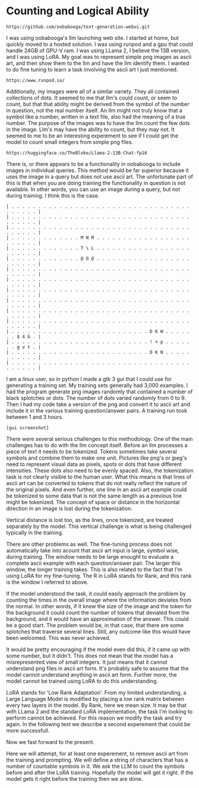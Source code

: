 # Counting and Logical Ability 

```
https://github.com/oobabooga/text-generation-webui.git 
```

I was using oobabooga's llm launching web site. I started at home, but quickly moved to a hosted solution. I was using runpod and a gpu that could handle 24GB of GPU-V ram. I was using LLama 2, I believe the 13B version, and I was using LoRA. My goal was to represent simple png images as ascii art, and then show them to the llm and have the llm identify them. I wanted to do fine tuning to learn a task involving the ascii art I just mentioned.

```
https://www.runpod.io/
```

Additionally, my images were all of a similar variety. They all contained collections of dots. It seemed to me that llm's could count, or seem to count, but that that ability might be derived from the symbol of the number in question, not the real number itself. An llm might not truly know that a symbol like a number, written in a text file, also had the meaning of a true number. The purpose of the images was to have the llm count the few dots in the image. Llm's may have the ability to count, but they may not. It seemed to me to be an interesting experement to see if I could get the model to count small integers from simple png files.

```
https://huggingface.co/TheBloke/Llama-2-13B-Chat-fp16
```

There is, or there appears to be a functionality in oobabooga to include images in individual queries. This method would be far superior because it uses the image in a query but does not use ascii art. The unfortunate part of this is that when you are doing training the functionality in question is not available. In other words, you can use an image during a query, but not during training. I think this is the case.

```
| . . . . . . . . . . . . . . . . . . . . . . . . . . . . . . . . . . . . . . . . |
| . . . . . . . . . . . . . . . . . . . . . . . . . . . . . . . . . . . . . . . . |
| . . . . . . . . . . . . . . . . . . . . . . . . . . . . . . . . . . . . . . . . |
| . . . . . . . . . . . . . M N M . . . . . . . . . . . . . . . . . . . . . . . . |
| . . . . . . . . . . . . . T \ L . . . . . . . . . . . . . . . . . . . . . . . . |
| . . . . . . . . . . . . . @ O @ . . . . . . . . . . . . . . . . . . . . . . . . |
| . . . . . . . . . . . . . . . . . . . . . . . . . . . . . . . . . . . . . . . . |
| . . . . . . . . . . . . . . . . . . . . . . . . . . . . . . . . . . . . . . . . |
| . . . . . . . . . . . . . . . . . . . . . . . . . . . . . . . . . . . . . . . . |
| . . . . . . . . . . . . . . . . . . . . . . . . . . . . . . . . . . . . . . . . |
| . . . . . . . . . . . . . . . . . . . . . . . . . . . . . . . . . . . . . . . . |
| . . . . . . . . . . . . . . . . . . . . . . . . . . . . . . . . . . . . . . . . |
| . . . . . . . . . . . . . . . . . . . . . . . . . . D K W . . . . . . . $ 4 G . |
| . . . . . . . . . . . . . . . . . . . . . . . . . . ! + p . . . . . . . g v t . |
| . . . . . . . . . . . . . . . . . . . . . . . . . . D K N . . . . . . . . . . . |
| . . . . . . . . . . . . . . . . . . . . . . . . . . . . . . . . . . . . . . . . |

```

I am a linux user, so in python I made a gtk 3 gui that I could use for generating a training set. My training sets generally had 3,000 examples. I had the program generate png images randomly that contained a number of black splotches or dots. The number of dots varied randomly from 0 to 9. Then I had my code take a version of the png and convert it to ascii art and include it in the various training question/answer pairs. A training run took between 1 and 3 hours.

```
[gui screenshot]
```

There were several serious challenges to this methodology. One of the main challenges has to do with the llm concept itself. Before an llm processes a piece of text it needs to be tokenized. Tokens sometimes take several symbols and combine them to make one unit. Pictures like png's or jpeg's need to represent visual data as pixels, spots or dots that have different intensities. These dots also need to be evenly spaced. Also, the tokenization task is not clearly visible to the human user. What this means is that lines of ascii art can be converted to tokens that do not really reflect the nature of the original pixels. And even further, one line in an ascii art example could be tokenized to some data that is not the same length as a previous line might be tokenized. The concept of space or distance in the horizontal direction in an image is lost during the tokenization.

Vertical distance is lost too, as the lines, once tokenized, are treated separately by the model. This vertical challenge is what is being challenged typically in the training.

There are other problems as well. The fine-tuning process does not automatically take into acount that ascii art input is large, symbol wise, during training. The window needs to be large enought to evaluate a complete ascii example with each question/answer pair. The larger this window, the longer training takes. This is also related to the fact that I'm using LoRA for my fine-tuning. The R in LoRA stands for Rank, and this rank is the window I referred to above.

If the model understood the task, it could easily approach the problem by counting the times in the overall image where the information deviates from the normal. In other words, if it knew the size of the image and the token for the background it could count the number of tokens that deviated from the background, and it would have an approximation of the answer. This could be a good start. The problem would be, in that case, that there are some splotches that traverse several lines. Still, any outcome like this would have been welcomed. This was never achieved.

It would be pretty encouraging if the model even did this, if it came up with some number, but it didn't. This does not mean that the model has a misrepresented view of small integers. It just means that it cannot understand png files in ascii art form. It's probably safe to assume that the model cannot understand anything in ascii art form. Further more, the model cannot be trained using LoRA to do this understanding.

LoRA stands for 'Low Rank Adaptation'. From my limited understanding, a Large Language Model is modified by placing a low rank matrix between every two layers in the model. By Rank, here we mean size. It may be that with LLama 2 and the standard LoRA implementation, the task I'm looking to perform cannot be achieved. For this reason we modify the task and try again. In the following text we describe a second experement that could be more successfull.

Now we fast forward to the present.

Here we will attempt, for at least one experement, to remove ascii art from the training and prompting. We will define a string of characters that has a number of countable symbols in it. We ask the LLM to count the symbols before and after the LoRA training. Hopefully the model will get it right. If the model gets it right before the training then we are done.
